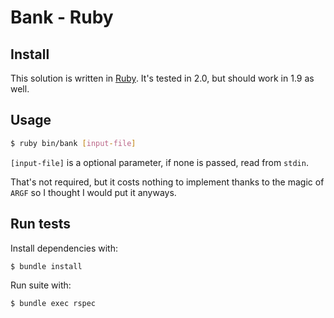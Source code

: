 Bank - Ruby
===========

Install
-------

This solution is written in [Ruby][1]. It's tested in 2.0, but should work in
1.9 as well.

Usage
-----

```bash
$ ruby bin/bank [input-file]
```

`[input-file]` is a optional parameter, if none is passed, read from `stdin`.

That's not required, but it costs nothing to implement thanks to the
magic of `ARGF` so I thought I would put it anyways.

Run tests
---------

Install dependencies with:

```bash
$ bundle install
```

Run suite with:

```bash
$ bundle exec rspec
```


[1]: http://www.ruby-lang.org/
